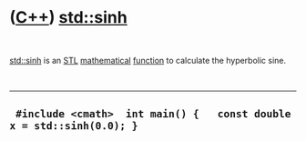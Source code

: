 
 

 

 

 

 

([C++](Cpp.md)) [std::sinh](CppStdSinh.md)
=========================================

 

[std::sinh](CppStdSinh.md) is an [STL](CppStl.md)
[mathematical](CppMath.md) [function](CppFunction.md) to calculate the
hyperbolic sine.

 

  ------------------------------------------------------------------------
  ` #include <cmath>  int main() {   const double x = std::sinh(0.0); }`
  ------------------------------------------------------------------------

 

 

 

 

 

 

